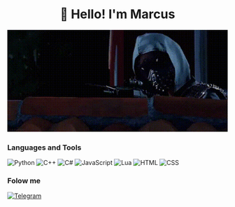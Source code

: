 <h1 align="center">👋 Hello! I'm Marcus </h1>

<img src="assets/watch.gif" alt="gif" style="left: 50%">

### Languages and Tools

![Python](https://img.shields.io/badge/Python-0A0A15?style=for-the-badge&logo=python)
![C++](https://img.shields.io/badge/C++-0A0A15?style=for-the-badge&logo=CPlusPlus)
![C#](https://img.shields.io/badge/C%23-0A0A15?style=for-the-badge&logo=CSharp)
![JavaScript](https://img.shields.io/badge/Java%20Script-0A0A15?style=for-the-badge&logo=javascript)
![Lua](https://img.shields.io/badge/Lua-0A0A15?style=for-the-badge&logo=Lua)
![HTML](https://img.shields.io/badge/HTML-0A0A15?style=for-the-badge&logo=html)
![CSS](https://img.shields.io/badge/CSS-0A0A15?style=for-the-badge&logo=css)

### Folow me
[![Telegram](https://img.shields.io/badge/Telegram-0A0A15?style=for-the-badge&logo=Telegram)](https://web.telegram.org/k/#@MarcusovP)
